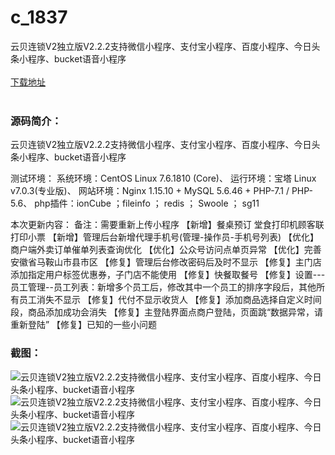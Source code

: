 # c_1837
云贝连锁V2独立版V2.2.2支持微信小程序、支付宝小程序、百度小程序、今日头条小程序、bucket语音小程序
<br/></br>
[下载地址](https://www.uuid2.com/1837.html "下载地址")
<br/></br>
<h3>源码简介：</h3>
<p>云贝连锁V2独立版V2.2.2支持微信小程序、支付宝小程序、百度小程序、今日头条小程序、bucket语音小程序<p>
<p>测试环境：
系统环境：CentOS Linux 7.6.1810 (Core)、
运行环境：宝塔 Linux v7.0.3(专业版)、
网站环境：Nginx 1.15.10 + MySQL 5.6.46 + PHP-7.1 / PHP-5.6、
php插件：ionCube ；fileinfo ； redis ； Swoole ； sg11<p>
<p>本次更新内容：
备注：需要重新上传小程序
【新增】餐桌预订 堂食打印机顾客联打印小票
【新增】管理后台新增代理手机号(管理-操作员-手机号列表)
【优化】商户端外卖订单催单列表查询优化
【优化】公众号访问点单页异常
【优化】完善安徽省马鞍山市县市区
【修复】管理后台修改密码后及时不显示
【修复】主门店添加指定用户标签优惠券，子门店不能使用
【修复】快餐取餐号
【修复】设置---员工管理--员工列表：新增多个员工后，修改其中一个员工的排序字段后，其他所有员工消失不显示
【修复】代付不显示收货人
【修复】添加商品选择自定义时间段，商品添加成功会消失
【修复】主登陆界面点商户登陆，页面跳“数据异常，请重新登陆”
【修复】已知的一些小问题<p>
<h3>截图：</h3>
<img src="https://www.uuid2.com/wp-content/uploads/img/uimage/90131637808747.png" alt="云贝连锁V2独立版V2.2.2支持微信小程序、支付宝小程序、百度小程序、今日头条小程序、bucket语音小程序"><img src="https://www.uuid2.com/wp-content/uploads/img/uimage/90531637808748.jpg" alt="云贝连锁V2独立版V2.2.2支持微信小程序、支付宝小程序、百度小程序、今日头条小程序、bucket语音小程序"><img src="https://www.uuid2.com/wp-content/uploads/img/uimage/24781637808749.jpg" alt="云贝连锁V2独立版V2.2.2支持微信小程序、支付宝小程序、百度小程序、今日头条小程序、bucket语音小程序">
